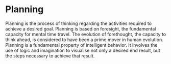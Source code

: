 # Planning

Planning is the process of thinking regarding the activities required to achieve a desired goal. Planning is based on foresight, the fundamental capacity for mental time travel. The evolution of forethought, the capacity to think ahead, is considered to have been a prime mover in human evolution. Planning is a fundamental property of intelligent behavior. It involves the use of logic and imagination to visualise not only a desired end result, but the steps necessary to achieve that result.
